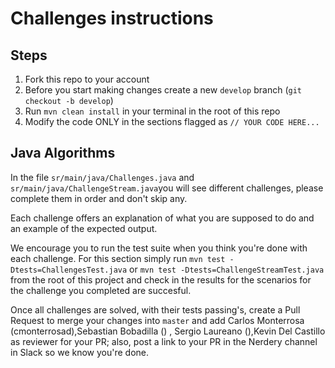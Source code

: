 # Challenges instructions

## Steps

1. Fork this repo to your account
1. Before you start making changes create a new `develop` branch (`git checkout -b develop`)
1. Run `mvn clean install` in your terminal in the root of this repo
1. Modify the code ONLY in the sections flagged as `// YOUR CODE HERE...`

## Java Algorithms

In the file `sr/main/java/Challenges.java` and `sr/main/java/ChallengeStream.java`you will see different challenges,
please complete them in order and don't skip any.

Each challenge offers an explanation of what you are supposed to do and an example of the expected output.

We encourage you to run the test suite when you think you're done with each challenge. For this section
simply run `mvn test -Dtests=ChallengesTest.java` or `mvn test -Dtests=ChallengeStreamTest.java` from the root of this project and check in the results for the scenarios
for the challenge you completed are succesful.

Once all challenges are solved, with their tests passing's, create a Pull Request to merge your changes into `master` and
add Carlos Monterrosa (cmonterrosad),Sebastian Bobadilla () , Sergio Laureano (),Kevin Del Castillo as reviewer for your PR; also, post a link to your
PR in the Nerdery channel in Slack so we know you're done.